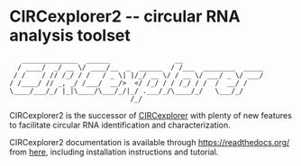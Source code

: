 # CIRCexplorer2 -- circular RNA analysis toolset

```
   ______________  ______                __
  / ____/  _/ __ \/ ____/__  _  ______  / /___  ________  _____
 / /    / // /_/ / /   / _ \| |/_/ __ \/ / __ \/ ___/ _ \/ ___/
/ /____/ // _, _/ /___/  __/>  </ /_/ / / /_/ / /  /  __/ /
\____/___/_/ |_|\____/\___/_/|_/ .___/_/\____/_/   \___/_/
                              /_/
```

CIRCexplorer2 is the successor of [CIRCexplorer](http://yanglab.github.io/CIRCexplorer/) with plenty of new features to facilitate circular RNA identification and characterization.

CIRCexplorer2 documentation is available through https://readthedocs.org/ from [here](http://CIRCexplorer2.readthedocs.org), including installation instructions and tutorial.

